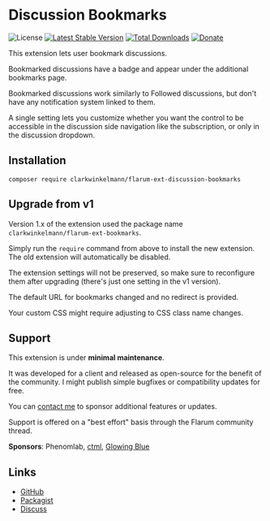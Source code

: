 # Discussion Bookmarks

![License](https://img.shields.io/badge/license-MIT-blue.svg) [![Latest Stable Version](https://img.shields.io/packagist/v/clarkwinkelmann/flarum-ext-discussion-bookmarks.svg)](https://packagist.org/packages/clarkwinkelmann/flarum-ext-discussion-bookmarks) [![Total Downloads](https://img.shields.io/packagist/dt/clarkwinkelmann/flarum-ext-discussion-bookmarks.svg)](https://packagist.org/packages/clarkwinkelmann/flarum-ext-discussion-bookmarks) [![Donate](https://img.shields.io/badge/paypal-donate-yellow.svg)](https://www.paypal.me/clarkwinkelmann)

This extension lets user bookmark discussions.

Bookmarked discussions have a badge and appear under the additional bookmarks page.

Bookmarked discussions work similarly to Followed discussions, but don't have any notification system linked to them.

A single setting lets you customize whether you want the control to be accessible in the discussion side navigation like the subscription, or only in the discussion dropdown.

## Installation

    composer require clarkwinkelmann/flarum-ext-discussion-bookmarks

## Upgrade from v1

Version 1.x of the extension used the package name `clarkwinkelmann/flarum-ext-bookmarks`.

Simply run the `require` command from above to install the new extension.
The old extension will automatically be disabled.

The extension settings will not be preserved, so make sure to reconfigure them after upgrading (there's just one setting in the v1 version).

The default URL for bookmarks changed and no redirect is provided.

Your custom CSS might require adjusting to CSS class name changes.

## Support

This extension is under **minimal maintenance**.

It was developed for a client and released as open-source for the benefit of the community.
I might publish simple bugfixes or compatibility updates for free.

You can [contact me](https://clarkwinkelmann.com/flarum) to sponsor additional features or updates.

Support is offered on a "best effort" basis through the Flarum community thread.

**Sponsors**: Phenomlab, [ctml](https://discuss.flarum.org/u/ctml), [Glowing Blue](https://glowingblue.com/)

## Links

- [GitHub](https://github.com/clarkwinkelmann/flarum-ext-discussion-bookmarks)
- [Packagist](https://packagist.org/packages/clarkwinkelmann/flarum-ext-discussion-bookmarks)
- [Discuss](https://discuss.flarum.org/d/25357)
